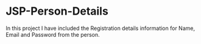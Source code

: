 # JSP-Person-Details
In this project I have included the Registration details information for Name, Email and Password from the person.
